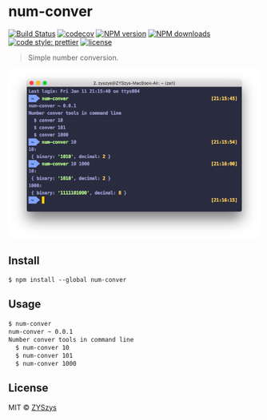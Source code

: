 # num-conver

[![Build Status](https://travis-ci.com/ZYSzys/num-conver.svg?branch=master)](https://travis-ci.com/ZYSzys/num-conver)
[![codecov](https://codecov.io/gh/ZYSzys/num-conver/badge.svg?branch=master)](https://codecov.io/gh/ZYSzys/num-conver?branch=master)
[![NPM version](https://img.shields.io/npm/v/num-conver.svg?style=flat)](https://npmjs.com/package/num-conver)
[![NPM downloads](https://img.shields.io/npm/dm/num-conver.svg?style=flat)](https://npmjs.com/package/num-conver)
[![code style: prettier](https://img.shields.io/badge/code_style-prettier-ff69b4.svg?style=flat)](https://github.com/prettier/prettier)
[![license](https://img.shields.io/github/license/ZYSzys/num-conver.svg)](https://github.com/ZYSzys/num-conver/blob/master/LICENSE)

> Simple number conversion.

![](/screenshot.png)

## Install

```
$ npm install --global num-conver
```

## Usage
```
$ num-conver
num-conver ~ 0.0.1
Number conver tools in command line
  $ num-conver 10
  $ num-conver 101
  $ num-conver 1000
```


## License

MIT © [ZYSzys](http://zyszys.github.io)
